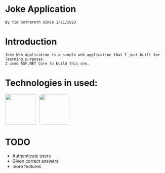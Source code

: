 # Joke Application

    By Yim Sotharoth since 1/21/2023

# Introduction

    Joke Web Application is a simple web application that I just built for learning purposes.
    I used ASP.NET Core to build this one.

# Technologies in used:

<div style="display:flex; align-items:center; gap: 10px;">
 <img src="https://cdn.cdnlogo.com/logos/c/27/c.svg" style="width:100px; height: 100px; object-fit: contain;"/>
 <img src="https://encrypted-tbn0.gstatic.com/images?q=tbn:ANd9GcSUk9RLrfsqwvGIw3N0qkLl_pnhkl88xkgjkcKv_As&s" style="width:100px; height: 100px; object-fit: contain; border-radius: 10px;"/>
</div>

# TODO

- Authenticate users
- Given correct answers
- more features
